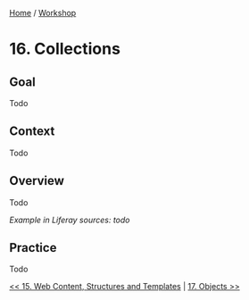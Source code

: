 [Home](../../../README.md) / [Workshop](../README.md) 

# 16. Collections

## Goal 

Todo  

## Context

Todo

## Overview

Todo

_Example in Liferay sources: todo_

## Practice

Todo

[<< 15. Web Content, Structures and Templates](../15-web-content/README.md) | [17. Objects >>](../17-objects/README.md)